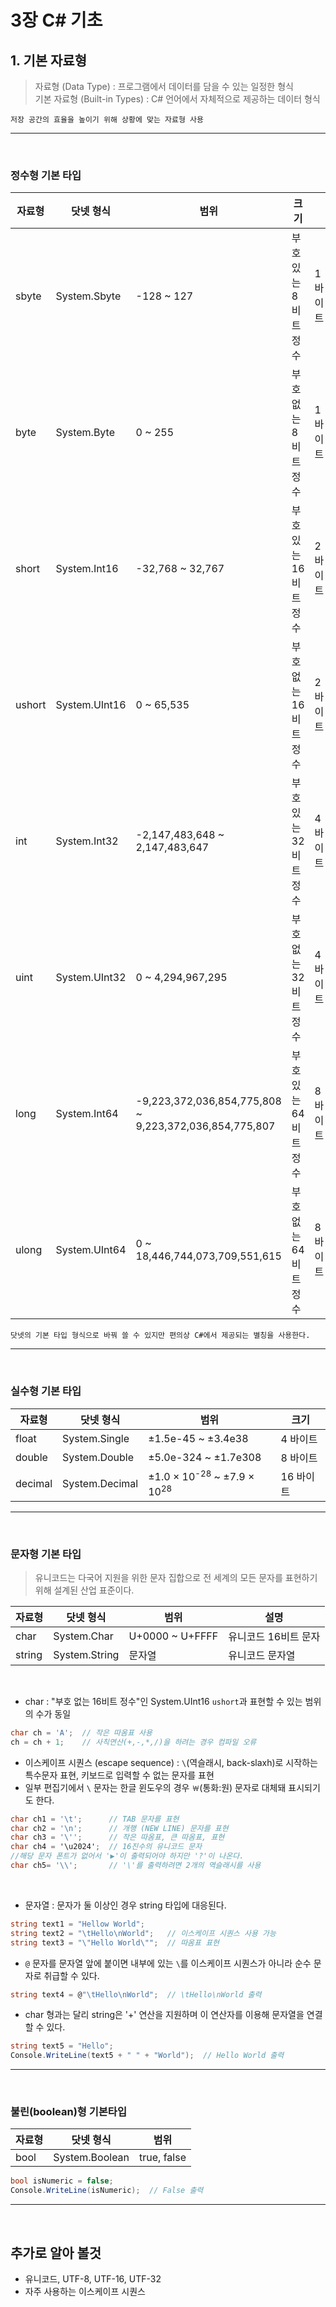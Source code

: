 # 3장 C# 기초
## 1. 기본 자료형
> 자료형 (Data Type) : 프로그램에서 데이터를 담을 수 있는 일정한 형식    
> 기본 자료형 (Built-in Types) : C# 언어에서 자체적으로 제공하는 데이터 형식
```
저장 공간의 효율을 높이기 위해 상황에 맞는 자료형 사용
```
****
<br>

### 정수형 기본 타입
|자료형|닷넷 형식|범위|크기||
|---|---|---|---|---|
|sbyte|System.Sbyte|-128 ~ 127|부호 있는 8비트 정수|1 바이트|
|byte|System.Byte|0 ~ 255|부호 없는 8비트 정수|1 바이트|
|short|System.Int16|-32,768 ~ 32,767|부호 있는 16비트 정수|2 바이트|
|ushort|System.UInt16|0 ~ 65,535|부호 없는 16비트 정수|2 바이트|
|int|System.Int32|-2,147,483,648 ~ 2,147,483,647|부호 있는 32비트 정수|4 바이트|
|uint|System.UInt32|0 ~ 4,294,967,295|부호 없는 32비트 정수|4 바이트|
|long|System.Int64|-9,223,372,036,854,775,808 ~ 9,223,372,036,854,775,807|부호 있는 64비트 정수|8 바이트|
|ulong|System.UInt64|0 ~ 18,446,744,073,709,551,615|부호 없는 64비트 정수|8 바이트|

```
닷넷의 기본 타입 형식으로 바꿔 쓸 수 있지만 편의상 C#에서 제공되는 별칭을 사용한다.
```
****
<br>

### 실수형 기본 타입
|자료형|닷넷 형식|범위|크기|
|---|---|---|---|
|float|System.Single|±1.5e-45 ~ ±3.4e38|4 바이트|
|double|System.Double|±5.0e-324 ~ ±1.7e308|8 바이트|
|decimal|System.Decimal|±1.0 × 10<sup>-28</sup> ~ ±7.9 × 10<sup>28</sup>|16 바이트|

****
<br>

### 문자형 기본 타입
> 유니코드는 다국어 지원을 위한 문자 집합으로 전 세계의 모든 문자를 표현하기 위해 설계된 산업 표준이다.

|자료형|닷넷 형식|범위|설명|
|---|---|---|---|
|char|System.Char|U+0000 ~ U+FFFF|유니코드 16비트 문자|
|string|System.String|문자열|유니코드 문자열|
<br>

- char : "부호 없는 16비트 정수"인 System.UInt16 `ushort`과 표현할 수 있는 범위의 수가 동일
```csharp
char ch = 'A';  // 작은 따옴표 사용
ch = ch + 1;    // 사칙연산(+,-,*,/)을 하려는 경우 컴파일 오류
```
- 이스케이프 시퀀스 (escape sequence) : `\`(역슬래시, back-slaxh)로 시작하는 특수문자 표현, 키보드로 입력할 수 없는 문자를 표현
- 일부 편집기에서 `\` 문자는 한글 윈도우의 경우 `￦`(통화:원) 문자로 대체돼 표시되기도 한다.
```csharp
char ch1 = '\t';      // TAB 문자를 표현
char ch2 = '\n';      // 개행 (NEW LINE) 문자를 표현
char ch3 = '\'';      // 작은 따옴표, 큰 따옴표, 표현
char ch4 = '\u2024';  // 16진수의 유니코드 문자
//해당 문자 폰트가 없어서 '▶'이 출력되어야 하지만 '?'이 나온다.
char ch5= '\\';       // '\'를 출력하려면 2개의 역슬래시를 사용
```
<br>

- 문자열 : 문자가 둘 이상인 경우 string 타입에 대응된다.
```csharp
string text1 = "Hellow World";
string text2 = "\tHello\nWorld";   // 이스케이프 시퀀스 사용 가능
string text3 = "\"Hello World\"";  // 따옴표 표현
```
- `@` 문자를 문자열 앞에 붙이면 내부에 있는 `\`를 이스케이프 시퀀스가 아니라 순수 문자로 취급할 수 있다.
```csharp
string text4 = @"\tHello\nWorld";  // \tHello\nWorld 출력
```
- char 형과는 달리 string은 '+' 연산을 지원하며 이 연산자를 이용해 문자열을 연결할 수 있다.
```csharp
string text5 = "Hello";
Console.WriteLine(text5 + " " + "World");  // Hello World 출력
```
****
<br>

### 불린(boolean)형 기본타입
|자료형|닷넷 형식|범위|
|---|---|---|
|bool|System.Boolean|true, false|

```csharp
bool isNumeric = false;
Console.WriteLine(isNumeric);  // False 출력
```

****
<br>

## 추가로 알아 볼것
- 유니코드, UTF-8, UTF-16, UTF-32
- 자주 사용하는 이스케이프 시퀀스
